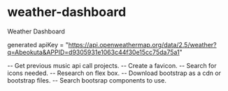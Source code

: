 # weather-dashboard
Weather Dashboard

generated apiKey = "https://api.openweathermap.org/data/2.5/weather?q=Abeokuta&APPID=d9305931e1063c44f30e15cc75da75a1"


-- Get previous music api call projects.
-- Create a favicon.
-- Search for icons needed.
-- Research on flex box.
-- Download bootstrap as a cdn or bootstrap files.
-- Search bootsrap components to use.
